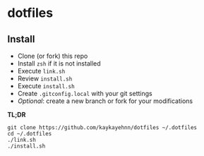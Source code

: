 # dotfiles

## Install

- Clone (or fork) this repo
- Install `zsh` if it is not installed
- Execute `link.sh`
- Review `install.sh`
- Execute `install.sh`
- Create `.gitconfig.local` with your git settings
- _Optional_: create a new branch or fork for your modifications

**TL;DR**

```
git clone https://github.com/kaykayehnn/dotfiles ~/.dotfiles
cd ~/.dotfiles
./link.sh
./install.sh
```
